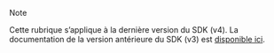 > [!NOTE] 
> Cette rubrique s’applique à la dernière version du SDK (v4). La documentation de la version antérieure du SDK (v3) est [disponible ici](https://docs.microsoft.com/en-us/azure/bot-service/?view=azure-bot-service-3.0).
